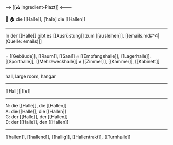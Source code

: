 --> [[⛪ Ingredient-Plazt]] <---

🔴 🏠 die [[Halle]], [ˈhalə]
die [[Hallen]]

---
In der [[Halle]] gibt es [[Ausrüstung]] zum [[ausleihen]]. [[emails.md#^4|(Quelle: emails)]]


---
= [[Gebäude]], [[Raum]], [[Saal]]
≈ [[Empfangshalle]], [[Lagerhalle]], [[Sporthalle]], [[Mehrzweckhalle]]
≠ [[Zimmer]], [[Kammer]], [[Kabinett]]

---
hall, large room, hangar

---
[[Hall]]|[[e]]

---
N: die [[Halle]], die [[Hallen]]  
A: die [[Halle]], die [[Hallen]]  
G: der [[Halle]], der [[Hallen]]  
D: der [[Halle]], den [[Hallen]]  

---
[[hallen]], [[hallend]], [[hallig]], [[Hallentrakt]], [[Turnhalle]]